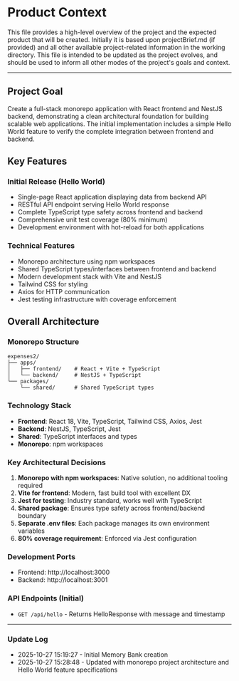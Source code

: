 # Product Context

This file provides a high-level overview of the project and the expected product that will be created. Initially it is based upon projectBrief.md (if provided) and all other available project-related information in the working directory. This file is intended to be updated as the project evolves, and should be used to inform all other modes of the project's goals and context.

---

## Project Goal

Create a full-stack monorepo application with React frontend and NestJS backend, demonstrating a clean architectural foundation for building scalable web applications. The initial implementation includes a simple Hello World feature to verify the complete integration between frontend and backend.

## Key Features

### Initial Release (Hello World)
- Single-page React application displaying data from backend API
- RESTful API endpoint serving Hello World response
- Complete TypeScript type safety across frontend and backend
- Comprehensive unit test coverage (80% minimum)
- Development environment with hot-reload for both applications

### Technical Features
- Monorepo architecture using npm workspaces
- Shared TypeScript types/interfaces between frontend and backend
- Modern development stack with Vite and NestJS
- Tailwind CSS for styling
- Axios for HTTP communication
- Jest testing infrastructure with coverage enforcement

## Overall Architecture

### Monorepo Structure
```
expenses2/
├── apps/
│   ├── frontend/    # React + Vite + TypeScript
│   └── backend/     # NestJS + TypeScript
└── packages/
    └── shared/      # Shared TypeScript types
```

### Technology Stack
- **Frontend**: React 18, Vite, TypeScript, Tailwind CSS, Axios, Jest
- **Backend**: NestJS, TypeScript, Jest
- **Shared**: TypeScript interfaces and types
- **Monorepo**: npm workspaces

### Key Architectural Decisions
1. **Monorepo with npm workspaces**: Native solution, no additional tooling required
2. **Vite for frontend**: Modern, fast build tool with excellent DX
3. **Jest for testing**: Industry standard, works well with TypeScript
4. **Shared package**: Ensures type safety across frontend/backend boundary
5. **Separate .env files**: Each package manages its own environment variables
6. **80% coverage requirement**: Enforced via Jest configuration

### Development Ports
- Frontend: http://localhost:3000
- Backend: http://localhost:3001

### API Endpoints (Initial)
- `GET /api/hello` - Returns HelloResponse with message and timestamp

---

### Update Log
- 2025-10-27 15:19:27 - Initial Memory Bank creation
- 2025-10-27 15:28:48 - Updated with monorepo project architecture and Hello World feature specifications